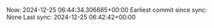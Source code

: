 Now: 2024-12-25 06:44:34.306665+00:00 Earliest commit since sync: None Last sync: 2024-12-25 06:42:42+00:00
